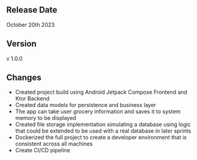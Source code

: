 ## Release Date

October 20th 2023

## Version

v 1.0.0

## Changes

- Created project build using Android Jetpack Compose Frontend and Ktor Backend
- Created data models for persistence and business layer
- The app can take user grocery information and saves it to system memory to be displayed
- Created file storage implementation simulating a database using logic that could be extended to be used with a real
  database in later sprints
- Dockerized the full project to create a developer environment that is consistent across all machines
- Create CI/CD pipeline
